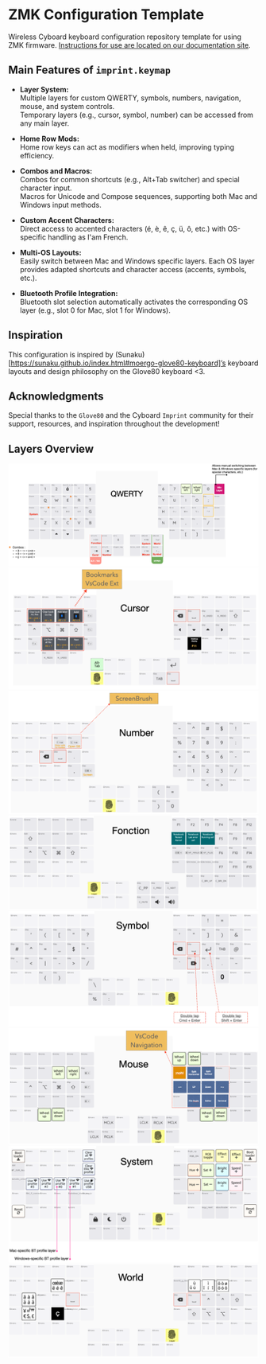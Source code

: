 # ZMK Configuration Template
Wireless Cyboard keyboard configuration repository template for using ZMK firmware. [Instructions for use are located on our documentation site](https://docs.cyboard.digital/user-manual/quick-start/configure-layout).


## Main Features of `imprint.keymap`

- **Layer System:**  
  Multiple layers for custom QWERTY, symbols, numbers, navigation, mouse, and system controls.  
  Temporary layers (e.g., cursor, symbol, number) can be accessed from any main layer.

- **Home Row Mods:**  
  Home row keys can act as modifiers when held, improving typing efficiency.

- **Combos and Macros:**  
  Combos for common shortcuts (e.g., Alt+Tab switcher) and special character input.  
  Macros for Unicode and Compose sequences, supporting both Mac and Windows input methods.

- **Custom Accent Characters:**  
  Direct access to accented characters (é, è, ê, ç, ü, ô, etc.) with OS-specific handling as I'am French.

- **Multi-OS Layouts:**  
  Easily switch between Mac and Windows specific layers. Each OS layer provides adapted shortcuts and character access (accents, symbols, etc.).

- **Bluetooth Profile Integration:**  
  Bluetooth slot selection automatically activates the corresponding OS layer (e.g., slot 0 for Mac, slot 1 for Windows).


## Inspiration

This configuration is inspired by (Sunaku)[https://sunaku.github.io/index.html#moergo-glove80-keyboard]’s keyboard layouts and design philosophy on the Glove80 keyboard <3.


## Acknowledgments

Special thanks to the `Glove80` and the Cyboard `Imprint` community for their support, resources, and inspiration throughout the development!

## Layers Overview

![Qwerty](images/layer_qwerty.png)
![Cursor](images/layer_cursor.png)
![Number](images/layer_number.png)
![Fonction](images/layer_fonction.png)
![Symbol](images/layer_symbol.png)
![Mouse](images/layer_mouse.png)
![System](images/layer_system.png)
![World](images/layer_world.png)
